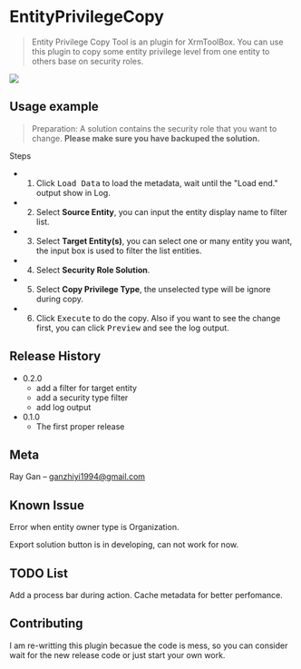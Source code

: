 # EntityPrivilegeCopy
> Entity Privilege Copy Tool is an plugin for XrmToolBox. You can use this plugin to copy some entity privilege level from one entity to others base on security roles.
<!-- [![NPM Version][npm-image]][npm-url]
[![Build Status][travis-image]][travis-url]
[![Downloads Stats][npm-downloads]][npm-url] -->

![](header.png)

## Usage example
> Preparation:
> A solution contains the security role that you want to change. **Please make sure you have backuped the solution.**

Steps
* 1. Click <kbd>Load Data</kbd> to load the metadata, wait until the "Load end." output show in Log.
* 2. Select **Source Entity**, you can input the entity display name to filter list.
* 3. Select **Target Entity(s)**, you can select one or many entity you want, the input box is used to filter the list entities.
* 4. Select **Security Role Solution**.
* 5. Select **Copy Privilege Type**, the unselected type will be ignore during copy.
* 6. Click <kbd>Execute</kbd> to do the copy. Also if you want to see the change first, you can click <kbd>Preview</kbd> and see the log output.

## Release History
* 0.2.0
    * add a filter for target entity
    * add a security type filter
    * add log output
* 0.1.0
    * The first proper release

## Meta

Ray Gan – ganzhiyi1994@gmail.com

## Known Issue

Error when entity owner type is Organization.

Export solution button is in developing, can not work for now.

## TODO List

Add a process bar during action.
Cache metadata for better perfomance.

## Contributing
I am re-writting this plugin becasue the code is mess, so you can consider wait for the new release code or just start your own work.

<!-- Markdown link & img dfn's -->
[npm-image]: https://img.shields.io/npm/v/datadog-metrics.svg?style=flat-square
[npm-url]: https://npmjs.org/package/datadog-metrics
[npm-downloads]: https://img.shields.io/npm/dm/datadog-metrics.svg?style=flat-square
[travis-image]: https://img.shields.io/travis/dbader/node-datadog-metrics/master.svg?style=flat-square
[travis-url]: https://travis-ci.org/dbader/node-datadog-metrics
[wiki]: https://github.com/yourname/yourproject/wiki
